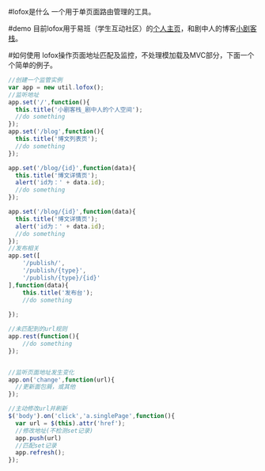 #lofox是什么
一个用于单页面路由管理的工具。

#demo
目前lofox用于易班（学生互动社区）的[个人主页](http://www.yiban.cn/p/767294)，和剧中人的博客[小剧客栈](http://bh-lay.com)。

#如何使用
lofox操作页面地址匹配及监控，不处理模加载及MVC部分，下面一个个简单的例子。

```javascript
//创建一个监管实例
var app = new util.lofox();
//监听地址
app.set('/',function(){
  this.title('小剧客栈_剧中人的个人空间');
  //do something
});
app.set('/blog',function(){
  this.title('博文列表页');
  //do something
});

app.set('/blog/{id}',function(data){
  this.title('博文详情页');
  alert('id为：' + data.id);
  //do something
});

app.set('/blog/{id}',function(data){
  this.title('博文详情页');
  alert('id为：' + data.id);
  //do something
});
//发布相关
app.set([
	'/publish/',
	'/publish/{type}',
	'/publish/{type}/{id}'
],function(data){
	this.title('发布台');
	//do something
	
});

//未匹配到的url规则
app.rest(function(){
	//do something
});


//监听页面地址发生变化
app.on('change',function(url){
  //更新面包屑，或其他
});

//主动修改url并刷新
$('body').on('click','a.singlePage',function(){
  var url = $(this).attr('href');
  //修改地址(不检测set记录)
  app.push(url)
  //匹配set记录
  app.refresh();
});
```
